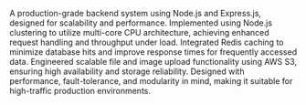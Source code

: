 A production-grade backend system using Node.js and Express.js, designed for scalability and performance.
Implemented using Node.js clustering to utilize multi-core CPU architecture, achieving enhanced request handling and throughput under load.
Integrated Redis caching to minimize database hits and improve response times for frequently accessed data.
Engineered scalable file and image upload functionality using AWS S3, ensuring high availability and storage reliability.
Designed with performance, fault-tolerance, and modularity in mind, making it suitable for high-traffic production environments.
